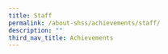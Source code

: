 ```yaml
---
title: Staff
permalink: /about-shss/achievements/staff/
description: ""
third_nav_title: Achievements
---
```

